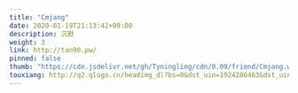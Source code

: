 ```yaml
---
title: "Cmjang"
date: 2020-01-19T21:13:42+09:00
description: 沉默
weight: 3
link: http://tan90.pw/
pinned: false
thumb: "https://cdn.jsdelivr.net/gh/Tyningling/cdn/0.09/friend/Cmjang.webp"
touxiang: http://q2.qlogo.cn/headimg_dl?bs=0&dst_uin=1924286463&dst_uin=0&;dst_uin=0&spec=100&url_enc=0&referer=bu_interface&term_type=PC
---
```

